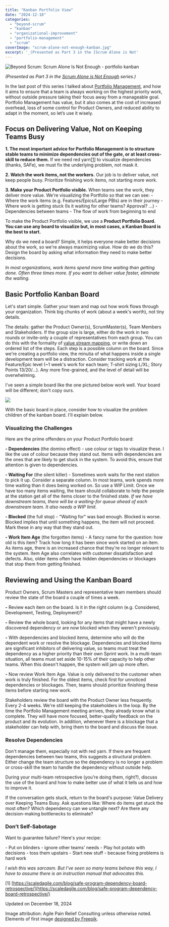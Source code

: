 ```yaml
---
title: "Kanban Portfolio View"
date: "2024-12-18"
categories: 
  - "beyond-scrum"
  - "kanban"
  - "organizational-improvement"
  - "portfolio-management"
  - "scrum"
coverImage: "scrum-alone-not-enough-kanban.jpg"
excerpt: '_(Presented as Part 3 in the [Scrum Alone is Not'
---
```


![Beyond Scrum: Scrum Alone Is Not Enough - portfolio kanban](src/content/blog/kanban-portfolio-view/images/scrum-alone-not-enough-kanban.jpg)

_(Presented as Part 3 in the [Scrum Alone is Not Enough](/blog/scrum-alone-is-not-enough "Scrum Alone is Not Enough") series.)_

In the last post of this series I talked about [Portfolio Management](/blog/portfolio-management), and how it aims to ensure that a team is always working on the highest priority work, without outside pressure taking their focus away from a manageable goal. Portfolio Management has value, but it also comes at the cost of increased overhead, loss of some control for Product Owners, and reduced ability to adapt in the moment, so let’s use it wisely.

## Focus on Delivering Value, Not on Keeping Teams Busy

**1\. The most important advice for Portfolio Management is to structure stable teams to minimize dependencies out of the gate, or at least cross-skill to reduce them.** If we need red yarn\[[1](#footnotes)\] to visualize dependencies (thanks, SAFe), we must fix the underlying problem, not mask it.

**2\. Watch the work items, not the workers.** Our job is to deliver value, not keep people busy. Prioritize finishing work items, not starting more work.

**3\. Make your Product Portfolio visible.** When teams see the work, they deliver more value. We're visualizing the Portfolio so that we can see: - Where the work items (e.g. Features/Epics/Large PBIs) are in their journey - Where work is getting stuck (Is it waiting for other teams? Approval? ...) - Dependencies between teams - The flow of work from beginning to end

To make the Product Portfolio visible, we use a **Product Portfolio Board. You can use any board to visualize but, in most cases, a Kanban Board is the best to start.**

Why do we need a board? Simple, it helps everyone make better decisions about the work, so we're always maximizing value. How do we do this? Design the board by asking what information they need to make better decisions.

_In most organizations, work items spend more time waiting than getting done. Often three times more. If you want to deliver value faster, eliminate the waiting._

## Basic Portfolio Kanban Board

Let's start simple. Gather your team and map out how work flows through your organization. Think big chunks of work (about a week's worth), not tiny details.

The details: gather the Product Owner(s), ScrumMaster(s), Team Members and Stakeholders. If the group size is large, either do the work in two rounds or invite-only a couple of representatives from each group. You can do this with the formality of [value stream mapping](https://en.wikipedia.org/w/index.php?title=Value-stream_mapping), or write down an ordered list of the steps. Each step is a possible column on the board. Since we're creating a portfolio view, the minutia of what happens inside a single development team will be a distraction. Consider tracking work at the Feature/Epic level (~1 week's work for each team; T-shirt sizing L/XL; Story Points 13/20/...). Any more fine-grained, and the level of detail will be overwhelming.

I've seen a simple board like the one pictured below work well. Your board will be different; don't copy ours.

![](src/content/blog/kanban-portfolio-view/images/Kanban-Portfolio-View-2024-Basic2-1024x592.jpg)

With the basic board in place, consider how to visualize the problem children of the kanban board. I'll explain below.

### Visualizing the Challenges

Here are the prime offenders on your Product Portfolio board:

**\- Dependencies** (the domino effect) - use colour or tags to visualize these. I like the use of colour because they stand out. Items with dependencies are the ones that are likely to get stuck in the system. To avoid this, ensure that attention is given to dependencies.

**\- Waiting For** (the silent killer) - Sometimes work waits for the next station to pick it up. Consider a separate column. In most teams, work spends more time waiting than it does being worked on. So use a WIP Limit. Once we have too many items waiting, the team should collaborate to help the people at the station get all of the items closer to the finished state. _If we have downstream teams, there will be a waiting-for queue ahead of each downstream team. It also needs a WIP limit._ 

**\- Blocked** (the full stop) - "Waiting for" was bad enough. Blocked is worse. Blocked implies that until something happens, the item will not proceed. Mark these in any way that they stand out.

**\- Work Item Age** (the forgotten items) - A fancy name for the question: how old is this item? Track how long it has been since work started on an item. As items age, there is an increased chance that they're no longer relevant to the system. Item Age also correlates with customer dissatisfaction and defects. Also, older items often have hidden dependencies or blockages that stop them from getting finished.

## Reviewing and Using the Kanban Board

Product Owners, Scrum Masters and representative team members should review the state of the board a couple of times a week.

**\-** Review each item on the board. Is it in the right column (e.g. Considered, Development, Testing, Deployment)?

**\-** Review the whole board, looking for any items that might have a newly discovered dependency or are now blocked when they weren't previously.

**\-** With dependencies and blocked items, determine who will do the dependent work or resolve the blockage. Dependencies and blocked items are significant inhibitors of delivering value, so teams must treat the dependency as a higher priority than their own Sprint work. In a multi-team situation, all teams must set aside 10-15% of their capacity to help other teams. When this doesn't happen, the system will jam up more often.

**\-** Now review Work Item Age. Value is only delivered to the customer when work is truly finished. For the oldest items, check first for unnoticed dependencies or blockages. Then, teams should prioritize finishing these items before starting new work.

Stakeholders review the board with the Product Owner less frequently. Every 2-4 weeks. We're still keeping the stakeholders in the loop. By the time the Portfolio Management meeting arrives, they already know what is complete. They will have more focused, better-quality feedback on the product and its evolution. In addition, whenever there is a blockage that a stakeholder can help with, bring them to the board and discuss the issue.

### Resolve Dependencies

Don't manage them, especially not with red yarn. If there are frequent dependencies between two teams, this suggests a structural problem. Either change the team structure so the dependency is no longer a problem or cross-skill the team to handle the dependency without outside help.

During your multi-team retrospective (you're doing them, right?), discuss the use of the board and how to make better use of what it tells us and how to improve it.

If the conversation gets stuck, return to the board's purpose: Value Delivery over Keeping Teams Busy. Ask questions like: Where do items get stuck the most often? Which dependency can we untangle next? Are there any decision-making bottlenecks to eliminate?

### Don’t Self-Sabotage

Want to guarantee failure? Here's your recipe:

\- Put on blinders - ignore other teams' needs - Play hot potato with decisions - toss them upstairs - Start new stuff - because fixing problems is hard work

_I wish this was sarcasm. But I've seen so many teams behave this way, I have to assume there is an instruction manual that advocates this._

\[1\] [https://scaledagile.com/blog/safe-program-dependency-board-retrospective/](https://scaledagile.com/blog/safe-program-dependency-board-retrospective/)

Updated on December 18, 2024

Image attribution: Agile Pain Relief Consulting unless otherwise noted. Elements of first image [designed by Freepik](https://www.freepik.com/).
